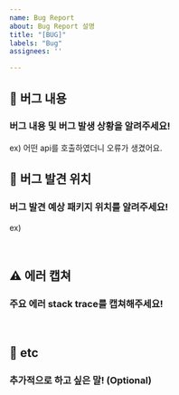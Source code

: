 ```yaml
---
name: Bug Report
about: Bug Report 설명
title: "[BUG]"
labels: "Bug"
assignees: ''

---
```


## 🤔 버그 내용
### 버그 내용 및 버그 발생 상황을 알려주세요!
ex) 어떤 api를 호출하였더니 오류가 생겼어요.
<br>

## 🚩 버그 발견 위치
### 버그 발견 예상 패키지 위치를 알려주세요!
ex) 

<br>

## ⚠ 에러 캡쳐
### 주요 에러 stack trace를 캡쳐해주세요!

<br>


## 🙂 etc
### 추가적으로 하고 싶은 말! (Optional)

<br>